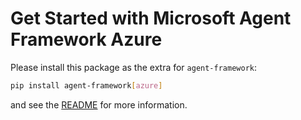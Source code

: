 # Get Started with Microsoft Agent Framework Azure

Please install this package as the extra for `agent-framework`:

```bash
pip install agent-framework[azure]
```

and see the [README](https://github.com/microsoft/agent-framework/tree/main/python/README.md) for more information.
